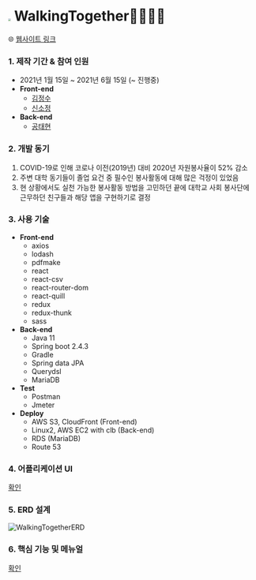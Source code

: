 # <img src="C:\Users\태현\Desktop\walking2gether\Walking_Together\client\public\images\thumbnail128.png" style="zoom: 33%;" /> WalkingTogether🚶‍♂️🚶‍♀️

🌐 [웹사이트 링크](https://walking2gether.com)

### 1. 제작 기간 & 참여 인원

- 2021년 1월 15일 ~ 2021년 6월 15일 (~ 진행중)
- **Front-end**
  - [김정수](https://github.com/sunpl13)
  - [신소정](https://github.com/shinsojeong)
- **Back-end**
  - [공태현](https://github.com/rhdtn311)

### 2. 개발 동기

1. COVID-19로 인해 코로나 이전(2019년) 대비 2020년 자원봉사율이 52% 감소
2. 주변 대학 동기들이 졸업 요건 중 필수인 봉사활동에 대해 많은 걱정이 있었음
3. 현 상황에서도 실천 가능한 봉사활동 방법을 고민하던 끝에 대학교 사회 봉사단에 근무하던 친구들과 해당 앱을 구현하기로 결정

### 3. 사용 기술

- **Front-end**
  - axios
  - lodash
  - pdfmake
  - react
  - react-csv
  - react-router-dom
  - react-quill
  - redux
  - redux-thunk
  - sass
- **Back-end**
  - Java 11
  - Spring boot 2.4.3
  - Gradle
  - Spring data JPA
  - Querydsl
  - MariaDB
- **Test**
  - Postman
  - Jmeter
- **Deploy**
  - AWS S3, CloudFront (Front-end)
  - Linux2, AWS EC2 with clb (Back-end)
  - RDS (MariaDB)
  - Route 53

### 4. 어플리케이션 UI

[확인](https://www.figma.com/file/Zsm56YCTXfQ1rad6z9stx1/Walking2gether-UI)

### 5. ERD 설계

![WalkingTogetherERD](https://user-images.githubusercontent.com/68289543/136584541-7685f354-c76d-43b0-83a5-d73736d2ad1e.png)


### 6. 핵심 기능 및 메뉴얼

[확인](https://github.com/sunpl13/Walking_Together/files/6645239/WT_manual.pdf
)
